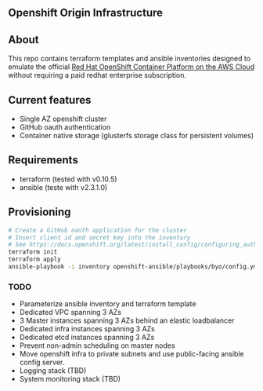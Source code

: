 ## Openshift Origin Infrastructure

## About

This repo contains terraform templates and ansible inventories designed to emulate
the official [Red Hat OpenShift Container
Platform on the AWS Cloud](https://s3.amazonaws.com/quickstart-reference/redhat/openshift/latest/doc/red-hat-openshift-on-the-aws-cloud.pdf)
without requiring a paid redhat enterprise subscription.

## Current features

* Single AZ openshift cluster
* GitHub oauth authentication
* Container native storage (glusterfs storage class for persistent volumes)


## Requirements

* terraform (tested with v0.10.5)
* ansible (teste with v2.3.1.0)

## Provisioning

```sh
# Create a GitHub oauth application for the cluster
# Insert client id and secret key into the inventory
# See https://docs.openshift.org/latest/install_config/configuring_authentication.html#GitHub
terraform init
terraform apply
ansible-playbook -i inventory openshift-ansible/playbooks/byo/config.yml
```

### TODO
* Parameterize ansible inventory and terraform template
* Dedicated VPC spanning 3 AZs
* 3 Master instances spanning 3 AZs behind an elastic loadbalancer
* Dedicated infra instances  spanning 3 AZs
* Dedicated etcd instances spanning 3 AZs
* Prevent non-admin scheduling on master nodes
* Move openshift infra to private subnets and use public-facing ansible config server.
* Logging stack (TBD)
* System monitoring stack (TBD)

